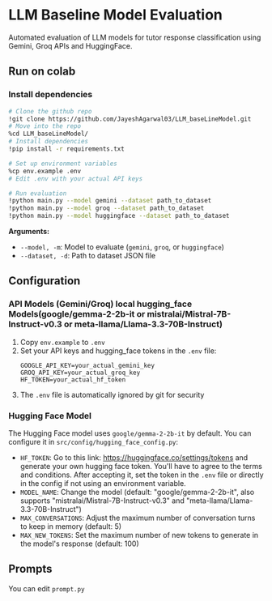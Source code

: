 # LLM Baseline Model Evaluation

Automated evaluation of LLM models for tutor response classification using Gemini, Groq APIs and HuggingFace.

## Run on colab

### Install dependencies
```bash
# Clone the github repo
!git clone https://github.com/JayeshAgarwal03/LLM_baseLineModel.git
# Move into the repo
%cd LLM_baseLineModel/
# Install dependencies
!pip install -r requirements.txt

# Set up environment variables
%cp env.example .env
# Edit .env with your actual API keys

# Run evaluation
!python main.py --model gemini --dataset path_to_dataset
!python main.py --model groq --dataset path_to_dataset
!python main.py --model huggingface --dataset path_to_dataset
```

**Arguments:**
- `--model, -m`: Model to evaluate (`gemini`, `groq`, or `huggingface`)
- `--dataset, -d`: Path to dataset JSON file

## Configuration

### API Models (Gemini/Groq) local hugging_face Models(google/gemma-2-2b-it or mistralai/Mistral-7B-Instruct-v0.3 or meta-llama/Llama-3.3-70B-Instruct)
1. Copy `env.example` to `.env`
2. Set your API keys and hugging_face tokens in the `.env` file:
   ```
   GOOGLE_API_KEY=your_actual_gemini_key
   GROQ_API_KEY=your_actual_groq_key
   HF_TOKEN=your_actual_hf_token
   ```
3. The `.env` file is automatically ignored by git for security


### Hugging Face Model
The Hugging Face model uses `google/gemma-2-2b-it` by default. You can configure it in `src/config/hugging_face_config.py`:
- `HF_TOKEN`: Go to this link: https://huggingface.co/settings/tokens and generate your own hugging face token. You'll have to agree to the terms and conditions. After accepting it, set the token in the `.env` file or directly in the config if not using an environment variable.
- `MODEL_NAME`: Change the model (default: "google/gemma-2-2b-it", also supports "mistralai/Mistral-7B-Instruct-v0.3" and "meta-llama/Llama-3.3-70B-Instruct")
- `MAX_CONVERSATIONS`: Adjust the maximum number of conversation turns to keep in memory (default: 5)
- `MAX_NEW_TOKENS`: Set the maximum number of new tokens to generate in the model's response (default: 100)

## Prompts

You can edit `prompt.py`